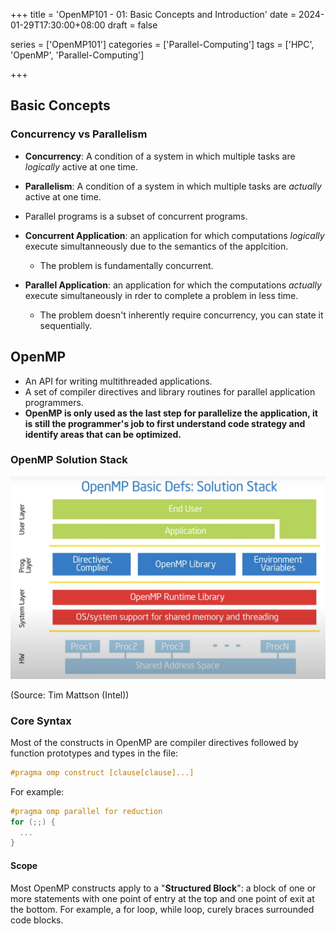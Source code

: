 +++
title = 'OpenMP101 - 01: Basic Concepts and Introduction'
date = 2024-01-29T17:30:00+08:00
draft = false

series = ['OpenMP101']
categories = ['Parallel-Computing']
tags = ['HPC', 'OpenMP', 'Parallel-Computing']

+++

## Basic Concepts

### Concurrency vs Parallelism

* **Concurrency**: A condition of a system in which multiple tasks are *logically* active at one time.
* **Parallelism**: A condition of a system in which multiple tasks are *actually* active at one time.
* Parallel programs is a subset of concurrent programs.

* **Concurrent Application**: an application for which computations *logically* execute simultanneously due to the semantics of the applcition. 
  * The problem is fundamentally concurrent.
* **Parallel Application**: an application for which the computations *actually* execute simultaneously in rder to complete a problem in less time.
  * The problem doesn't inherently require concurrency, you can state it sequentially.

## OpenMP

* An API for writing multithreaded applications.
* A set of compiler directives and library routines for parallel application programmers. 
* **OpenMP is only used as the last step for parallelize the application, it is still the programmer's job to first understand code strategy and identify areas that can be optimized.**

### OpenMP Solution Stack 

![OpenMP Solution Stack](images/01-solution-stack.png)

(Source: Tim Mattson (Intel))

### Core Syntax

Most of the constructs in OpenMP are compiler directives followed by function prototypes and types in the file: 

```c
#pragma omp construct [clause[clause]...]
```

For example: 

```c
#pragma omp parallel for reduction
for (;;) {
  ...
}
```

#### Scope

Most OpenMP constructs apply to a "**Structured Block**": a block of one or more statements with one point of entry at the top and one point of exit at the bottom. For example, a for loop, while loop, curely braces surrounded code blocks.

